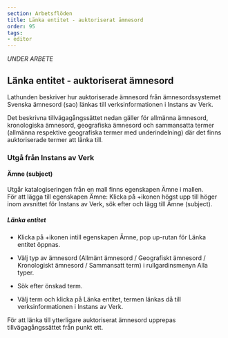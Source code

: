 ```yaml
---
section: Arbetsflöden
title: Länka entitet - auktoriserat ämnesord
order: 95
tags:
- editor
---
```

*UNDER ARBETE*

## Länka entitet - auktoriserat ämnesord

Lathunden beskriver hur auktoriserade ämnesord från ämnesordssystemet Svenska ämnesord (sao) länkas till verksinformationen i Instans av Verk. 

Det beskrivna tillvägagångssättet nedan gäller för allmänna ämnesord, kronologiska ämnesord, geografiska ämnesord och sammansatta termer (allmänna respektive geografiska termer med underindelning) där det finns auktoriserade termer att länka till. 

### Utgå från Instans av Verk

#### Ämne (subject)
Utgår katalogiseringen från en mall finns egenskapen Ämne i mallen. 
<br/>För att lägga till egenskapen Ämne: Klicka på +ikonen högst upp till höger inom avsnittet för Instans av Verk, sök efter och lägg till Ämne (subject).

##### Länka entitet

* Klicka på +ikonen intill egenskapen Ämne, pop up-rutan för Länka entitet öppnas.

* Välj typ av ämnesord (Allmänt ämnesord / Geografiskt ämnesord / Kronologiskt ämnesord / Sammansatt term) i rullgardinsmenyn Alla typer.

* Sök efter önskad term.

* Välj term och klicka på Länka entitet, termen länkas då till verksinformationen i Instans av Verk.

För att länka till ytterligare auktoriserat ämnesord upprepas tillvägagångssättet från punkt ett.
